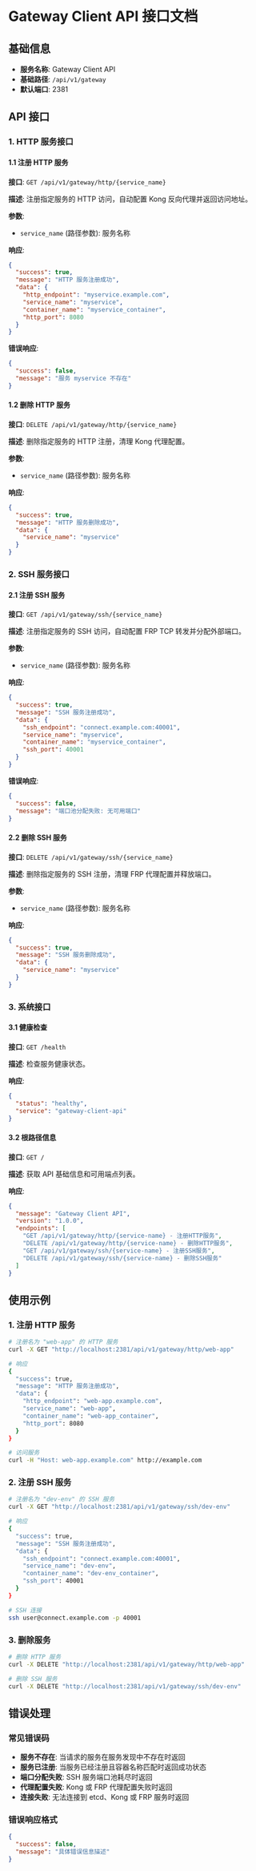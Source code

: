 # Gateway Client API 接口文档

## 基础信息

- **服务名称**: Gateway Client API
- **基础路径**: `/api/v1/gateway`
- **默认端口**: 2381

## API 接口

### 1. HTTP 服务接口

#### 1.1 注册 HTTP 服务

**接口**: `GET /api/v1/gateway/http/{service_name}`

**描述**: 注册指定服务的 HTTP 访问，自动配置 Kong 反向代理并返回访问地址。

**参数**:
- `service_name` (路径参数): 服务名称

**响应**:
```json
{
  "success": true,
  "message": "HTTP 服务注册成功",
  "data": {
    "http_endpoint": "myservice.example.com",
    "service_name": "myservice",
    "container_name": "myservice_container",
    "http_port": 8080
  }
}
```

**错误响应**:
```json
{
  "success": false,
  "message": "服务 myservice 不存在"
}
```

#### 1.2 删除 HTTP 服务

**接口**: `DELETE /api/v1/gateway/http/{service_name}`

**描述**: 删除指定服务的 HTTP 注册，清理 Kong 代理配置。

**参数**:
- `service_name` (路径参数): 服务名称

**响应**:
```json
{
  "success": true,
  "message": "HTTP 服务删除成功",
  "data": {
    "service_name": "myservice"
  }
}
```

### 2. SSH 服务接口

#### 2.1 注册 SSH 服务

**接口**: `GET /api/v1/gateway/ssh/{service_name}`

**描述**: 注册指定服务的 SSH 访问，自动配置 FRP TCP 转发并分配外部端口。

**参数**:
- `service_name` (路径参数): 服务名称

**响应**:
```json
{
  "success": true,
  "message": "SSH 服务注册成功",
  "data": {
    "ssh_endpoint": "connect.example.com:40001",
    "service_name": "myservice",
    "container_name": "myservice_container",
    "ssh_port": 40001
  }
}
```

**错误响应**:
```json
{
  "success": false,
  "message": "端口池分配失败: 无可用端口"
}
```

#### 2.2 删除 SSH 服务

**接口**: `DELETE /api/v1/gateway/ssh/{service_name}`

**描述**: 删除指定服务的 SSH 注册，清理 FRP 代理配置并释放端口。

**参数**:
- `service_name` (路径参数): 服务名称

**响应**:
```json
{
  "success": true,
  "message": "SSH 服务删除成功",
  "data": {
    "service_name": "myservice"
  }
}
```

### 3. 系统接口

#### 3.1 健康检查

**接口**: `GET /health`

**描述**: 检查服务健康状态。

**响应**:
```json
{
  "status": "healthy",
  "service": "gateway-client-api"
}
```

#### 3.2 根路径信息

**接口**: `GET /`

**描述**: 获取 API 基础信息和可用端点列表。

**响应**:
```json
{
  "message": "Gateway Client API",
  "version": "1.0.0",
  "endpoints": [
    "GET /api/v1/gateway/http/{service-name} - 注册HTTP服务",
    "DELETE /api/v1/gateway/http/{service-name} - 删除HTTP服务",
    "GET /api/v1/gateway/ssh/{service-name} - 注册SSH服务",
    "DELETE /api/v1/gateway/ssh/{service-name} - 删除SSH服务"
  ]
}
```

## 使用示例

### 1. 注册 HTTP 服务

```bash
# 注册名为 "web-app" 的 HTTP 服务
curl -X GET "http://localhost:2381/api/v1/gateway/http/web-app"

# 响应
{
  "success": true,
  "message": "HTTP 服务注册成功",
  "data": {
    "http_endpoint": "web-app.example.com",
    "service_name": "web-app",
    "container_name": "web-app_container",
    "http_port": 8080
  }
}

# 访问服务
curl -H "Host: web-app.example.com" http://example.com
```

### 2. 注册 SSH 服务

```bash
# 注册名为 "dev-env" 的 SSH 服务
curl -X GET "http://localhost:2381/api/v1/gateway/ssh/dev-env"

# 响应
{
  "success": true,
  "message": "SSH 服务注册成功",
  "data": {
    "ssh_endpoint": "connect.example.com:40001",
    "service_name": "dev-env",
    "container_name": "dev-env_container",
    "ssh_port": 40001
  }
}

# SSH 连接
ssh user@connect.example.com -p 40001
```

### 3. 删除服务

```bash
# 删除 HTTP 服务
curl -X DELETE "http://localhost:2381/api/v1/gateway/http/web-app"

# 删除 SSH 服务
curl -X DELETE "http://localhost:2381/api/v1/gateway/ssh/dev-env"
```

## 错误处理

### 常见错误码

- **服务不存在**: 当请求的服务在服务发现中不存在时返回
- **服务已注册**: 当服务已经注册且容器名称匹配时返回成功状态
- **端口分配失败**: SSH 服务端口池耗尽时返回
- **代理配置失败**: Kong 或 FRP 代理配置失败时返回
- **连接失败**: 无法连接到 etcd、Kong 或 FRP 服务时返回

### 错误响应格式

```json
{
  "success": false,
  "message": "具体错误信息描述"
}
```
